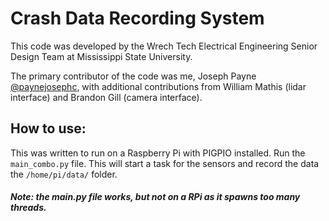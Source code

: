 # Crash Data Recording System

This code was developed by the Wrech Tech Electrical Engineering Senior Design Team at Mississippi State University. 

The primary contributor of the code was me, Joseph Payne [@paynejosephc](https://github.com/paynejosephc/), with additional contributions from William Mathis (lidar interface) and Brandon Gill (camera interface). 

## How to use:

This was written to run on a Raspberry Pi with PIGPIO installed. 
Run the `main_combo.py` file. This will start a task for the sensors and record the data the `/home/pi/data/` folder. 
##### Note: the main.py file works, but not on a RPi as it spawns too many threads. 
